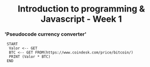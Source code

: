 <h1 align="center">Introduction to programming & Javascript - Week 1</h1>
  
<h3>'Pseudocode currency converter'</h3>

```
 START
  Valor <-- GET
  BTC <-- GET FROM(https://www.coindesk.com/price/bitcoin/)
  PRINT (Valor * BTC)
 END
```

